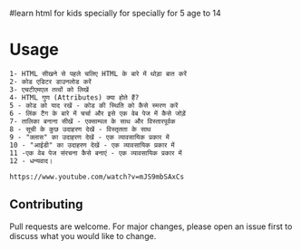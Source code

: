 #learn html for kids specially for specially for 5 age to 14

# Usage
```
1- HTML सीखने से पहले चलिए HTML के बारे में थोड़ा बात करें
2- कोड एडिटर डाउनलोड करें
3- एचटीएमएल तत्वों को लिखें 
4- HTML गुण (Attributes) क्या होते हैं?
5 - कोड को याद रखें - कोड की स्थिति को कैसे स्मरण करें
6 - लिंक टैग के बारे में चर्चा और इसे एक वेब पेज में कैसे जोड़ें
7- तालिका बनाना सीखें - एक्साम्पल के साथ और विस्तारपूर्वक
8 - सूची के कुछ उदाहरण देखें - विस्तृतता के साथ
9 - "क्लास" का उदाहरण देखें - एक व्यावसायिक प्रकार में
10 - "आईडी" का उदाहरण देखें - एक व्यावसायिक प्रकार में
11 -एक वेब पेज संरचना कैसे बनाएं - एक व्यावसायिक प्रकार में
12 - धन्यवाद।
```

```
https://www.youtube.com/watch?v=mJS9mbSAxCs
```

## Contributing
Pull requests are welcome. For major changes, please open an issue first to discuss what you would like to change.

